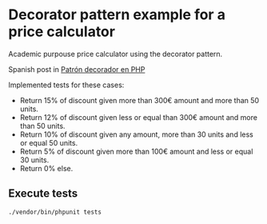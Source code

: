 # Decorator pattern example for a price calculator

Academic purpouse price calculator using the decorator pattern.

Spanish post in [Patrón decorador en PHP](https://chuano.dev/patron-decorador-php/)

Implemented tests for these cases:

- Return 15% of discount given more than 300€ amount and more than 50 units.
- Return 12% of discount given less or equal than 300€ amount and more than 50 units.
- Return 10% of discount given any amount, more than 30 units and less or equal 50 units.
- Return 5% of discount given more than 100€ amount and less or equal 30 units.
- Return 0% else.

## Execute tests
```bash
./vendor/bin/phpunit tests
```

